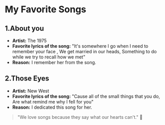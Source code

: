 # My Favorite Songs

## 1.About you
- **Artist:** The 1975
- **Favorite lyrics of the song:** "It's somewhere I go when I need to remember your face
                                   , We get married in our heads,
                                    Something to do while we try to recall how we met"
- **Reason:** I remember her from the song.

## 2.Those Eyes
- **Artist:** New West
- **Favorite lyrics of the song:** "Cause all of the small things that you do,
                                     Are what remind me why I fell for you"
- **Reason:** I dedicated this song for her.

> "We love songs because they say what our hearts can't." 🎵
